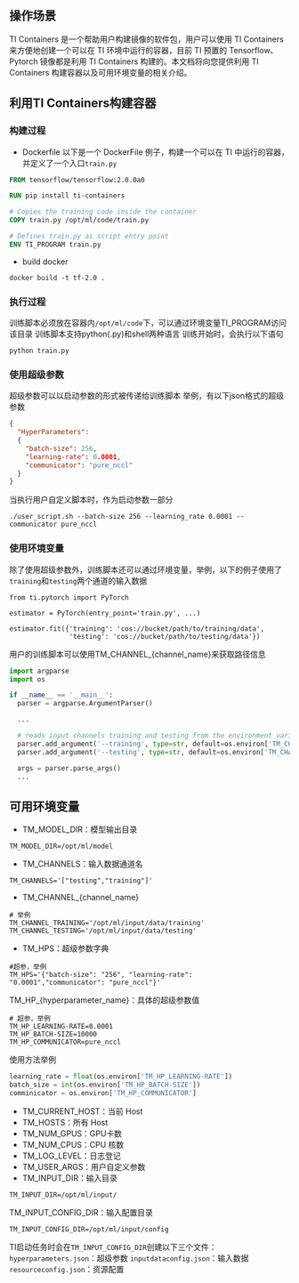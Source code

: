 ## 操作场景
TI Containers 是一个帮助用户构建镜像的软件包，用户可以使用 TI Containers 来方便地创建一个可以在 TI 环境中运行的容器，目前 TI 预置的 Tensorflow、Pytorch 镜像都是利用 TI Containers 构建的。本文档将向您提供利用 TI Containers 构建容器以及可用环境变量的相关介绍。


## 利用TI Containers构建容器

### 构建过程
- Dockerfile
以下是一个 DockerFile 例子，构建一个可以在 TI 中运行的容器，并定义了一个入口`train.py`

```dockerfile
FROM tensorflow/tensorflow:2.0.0a0

RUN pip install ti-containers

# Copies the training code inside the container
COPY train.py /opt/ml/code/train.py

# Defines train.py as script entry point
ENV TI_PROGRAM train.py
```

- build docker
```shell
docker build -t tf-2.0 .
```

### 执行过程

训练脚本必须放在容器内`/opt/ml/code`下，可以通过环境变量TI_PROGRAM访问该目录
训练脚本支持python(.py)和shell两种语言
训练开始时，会执行以下语句

```shell
python train.py
```

### 使用超级参数

超级参数可以以启动参数的形式被传递给训练脚本
举例，有以下json格式的超级参数
```json
{
  "HyperParameters": 
  {
    "batch-size": 256, 
    "learning-rate": 0.0001, 
    "communicator": "pure_nccl"
  }
}
```

当执行用户自定义脚本时，作为启动参数一部分

```shell
./user_script.sh --batch-size 256 --learning_rate 0.0001 --communicator pure_nccl
```

### 使用环境变量
除了使用超级参数外，训练脚本还可以通过环境变量，举例，以下的例子使用了`training`和`testing`两个通道的输入数据
```ython
from ti.pytorch import PyTorch

estimator = PyTorch(entry_point='train.py', ...)

estimator.fit({'training': 'cos://bucket/path/to/training/data',
               'testing': 'cos://bucket/path/to/testing/data'})
```

用户的训练脚本可以使用TM_CHANNEL_{channel_name}来获取路径信息

```python
import argparse
import os

if __name__ == '__main__':
  parser = argparse.ArgumentParser()

  ...

  # reads input channels training and testing from the environment variables
  parser.add_argument('--training', type=str, default=os.environ['TM_CHANNEL_TRAINING'])
  parser.add_argument('--testing', type=str, default=os.environ['TM_CHANNEL_TESTING'])

  args = parser.parse_args()
  ...
```



## 可用环境变量
- TM_MODEL_DIR：模型输出目录
```shell
TM_MODEL_DIR=/opt/ml/model
```
- TM_CHANNELS：输入数据通道名
```shell
TM_CHANNELS='["testing","training"]'
```
- TM_CHANNEL_{channel_name}
```shell
# 举例
TM_CHANNEL_TRAINING='/opt/ml/input/data/training'
TM_CHANNEL_TESTING='/opt/ml/input/data/testing'
```

- TM_HPS：超级参数字典
```shell
#超参，举例
TM_HPS='{"batch-size": "256", "learning-rate": "0.0001","communicator": "pure_nccl"}'
```
TM_HP_{hyperparameter_name}：具体的超级参数值

```
# 超参，举例
TM_HP_LEARNING-RATE=0.0001
TM_HP_BATCH-SIZE=10000
TM_HP_COMMUNICATOR=pure_nccl
```

使用方法举例
```python
learning_rate = float(os.environ['TM_HP_LEARNING-RATE'])
batch_size = int(os.environ['TM_HP_BATCH-SIZE'])
comminicator = os.environ['TM_HP_COMMUNICATOR']
```

- TM_CURRENT_HOST：当前 Host
- TM_HOSTS：所有 Host
- TM_NUM_GPUS：GPU卡数
- TM_NUM_CPUS：CPU 核数
- TM_LOG_LEVEL：日志登记
- TM_USER_ARGS：用户自定义参数
- TM_INPUT_DIR：输入目录

```shell
TM_INPUT_DIR=/opt/ml/input/
```

TM_INPUT_CONFIG_DIR：输入配置目录

```shell
TM_INPUT_CONFIG_DIR=/opt/ml/input/config
```
TI启动任务时会在`TM_INPUT_CONFIG_DIR`创建以下三个文件：
	`hyperparameters.json`：超级参数
	`inputdataconfig.json`：输入数据
	`resourceconfig.json`：资源配置



